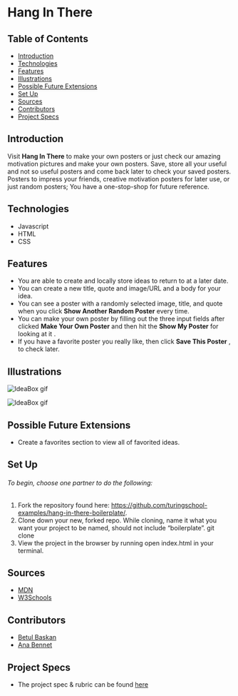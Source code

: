 # Hang In There


## Table of Contents
  - [Introduction](#introduction)
  - [Technologies](#technologies)
  - [Features](#features)
  - [Illustrations](#illustrations)
  - [Possible Future Extensions](#possible-future-extensions)
  - [Set Up](#set-up)
  - [Sources](#sources)
  - [Contributors](#contributors)
  - [Project Specs](#project-specs)

## Introduction

Visit **Hang In There** to make your own posters or just check our amazing motivation pictures and make your own posters. Save, store all your useful and not so useful posters and come back later to check your saved posters. Posters to impress your friends, creative motivation posters for later use, or just random posters; You have a one-stop-shop for future reference.

## Technologies
  - Javascript
  - HTML
  - CSS

## Features

   - You are able to create and locally store ideas to return to at a later date.
   - You can create a new title, quote and image/URL and a body for your idea.
   - You can see a poster with a randomly selected image, title, and quote when you click **Show Another Random Poster** every time.
   - You can make your own poster by filling out the three input fields after clicked **Make Your Own Poster** and then hit the **Show My Poster** for looking at it .
   - If you have a favorite poster  you really like, then click **Save This Poster** , to check later.

## Illustrations

![IdeaBox gif](https://frontend.turing.edu/assets/images/projects/hang-in-there/homepage.png)

![IdeaBox gif](https://frontend.turing.edu/assets/images/projects/hang-in-there/form.png)


## Possible Future Extensions

  - Create a favorites section to view all of favorited ideas.

## Set Up

###### To begin, choose one partner to do the following:

1. Fork the repository found here: https://github.com/turingschool-examples/hang-in-there-boilerplate/.
2. Clone down your new, forked repo. While cloning, name it what you want your project to be named, should not include “boilerplate”. git clone <url> <newNameYouWantItToHave>
3. View the project in the browser by running open index.html in your terminal.

## Sources
  - [MDN](https://developer.mozilla.org/en-US/)
  - [W3Schools](https://www.w3schools.com/)

## Contributors
  - [Betul Baskan](https://github.com/Baskanbetul)
  - [Ana Bennet](https://github.com/AnaBennett11)

## Project Specs
  - The project spec & rubric can be found [here](https://frontend.turing.edu/projects/module-1/hang-in-there.html)
